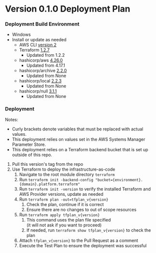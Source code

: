 # Version 0.1.0 Deployment Plan

### Deployment Build Environment
- Windows
- Install or update as needed
   - AWS CLI [version 2](https://docs.aws.amazon.com/cli/latest/userguide/install-cliv2.html)
   - Terraform [1.2.7](https://releases.hashicorp.com/terraform/1.2.7/)
      - Updated from 1.2.2
   - hashicorp/aws [4.26.0](https://registry.terraform.io/providers/hashicorp/aws/4.26.0)
      - Updated from 4.17.1
   - hashicorp/archive [2.2.0](https://registry.terraform.io/providers/hashicorp/archive/2.2.0)
      - Updated from None
   - hashicorp/local [2.2.3](https://registry.terraform.io/providers/hashicorp/local/2.2.3)
      - Updated from None
   - hashicorp/null [3.1.1](https://registry.terraform.io/providers/hashicorp/null/3.1.1)
      - Updated from None

### Deployment
Notes:
- Curly brackets denote variables that must be replaced with actual values.
- This deployment relies on values set in the AWS Systems Manager Parameter Store.
- This deployment relies on a Terraform backend bucket that is set up outside of this repo.

1. Pull this version's tag from the repo
1. Use Terraform to deploy the infrastructure-as-code
   1. Navigate to the root module directory `terraform`
   1. Run `terraform init -backend-config "bucket={environment}.{domain}.platform.terraform"`
   1. Run `terraform init -version` to verify the installed Terraform and AWS Provider versions, update as needed
   1. Run `terraform plan -out=tfplan_v{version}`
      1. Check the plan, continue if it is correct
      1. Ensure there are no changes to out of scope resources
   1. Run `terraform apply tfplan_v{version}`
      1. This command uses the plan file specified  
         (it will not ask if you want to proceed)
      1. If needed, run `terraform show tfplan_v{version}` to check the plan
   1. Attach `tfplan_v{version}` to the Pull Request as a comment
   1. Execute the Test Plan to ensure the deployment was successful
